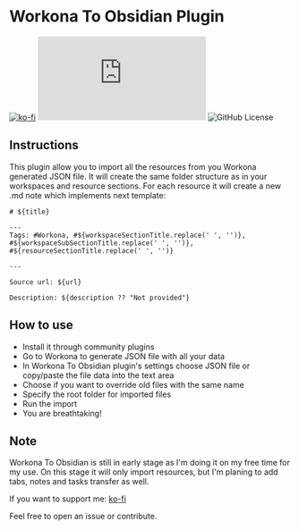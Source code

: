 # Workona To Obsidian Plugin

[![ko-fi](https://img.shields.io/badge/Ko--Fi-holmes555-success)](https://ko-fi.com/holmes555?style=flat)
![Latest Release Download Count](https://img.shields.io/github/downloads/Holmes555/workona-to-obsidian/latest/main.js?style=flat)
![GitHub License](https://img.shields.io/github/license/Holmes555/workona-to-obsidian?style=flat)

## Instructions

This plugin allow you to import all the resources from you Workona generated JSON file. It will create the same folder structure as in your workspaces and resource sections. For each resource it will create a new .md note which implements next template:

```
# ${title}

---
Tags: #Workona, #${workspaceSectionTitle.replace(' ', '')}, #${workspaceSubSectionTitle.replace(' ', '')}, #${resourceSectionTitle.replace(' ', '')}

---

Source url: ${url}

Description: ${description ?? "Not provided"} 
```

## How to use

- Install it through community plugins
- Go to Workona to generate JSON file with all your data
- In Workona To Obsidian plugin's settings choose JSON file or copy/paste the file data into the text area
- Choose if you want to override old files with the same name
- Specify the root folder for imported files
- Run the import
- You are breathtaking!

## Note

Workona To Obsidian is still in early stage as I'm doing it on my free time for my use. 
On this stage it will only import resources, but I'm planing to add tabs, notes and tasks transfer as well.

If you want to support me: [ko-fi](https://ko-fi.com/holmes555)


Feel free to open an issue or contribute.
